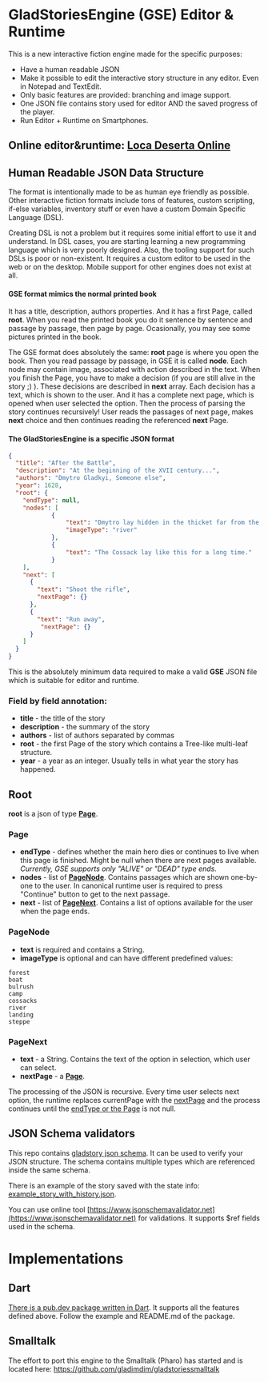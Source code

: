 # GladStoriesEngine (GSE) Editor & Runtime

This is a new interactive fiction engine made for the specific purposes:

- Have a human readable JSON
- Make it possible to edit the interactive story structure in any editor. Even in Notepad and TextEdit.
- Only basic features are provided: branching and image support.
- One JSON file contains story used for editor AND the saved progress of the player.
- Run Editor + Runtime on Smartphones.

## Online editor&runtime: [Loca Deserta Online](https://locadeserta.com/index_en.html)

## Human Readable JSON Data Structure

The format is intentionally made to be as human eye friendly as possible. Other interactive fiction formats include tons of features, custom scripting, if-else variables, inventory stuff or even have a custom Domain Specific Language (DSL).

Creating DSL is not a problem but it requires some initial effort to use it and understand. In DSL cases, you are starting learning a new programming language which is very poorly designed. Also, the tooling support for such DSLs is poor or non-existent. It requires a custom editor to be used in the web or on the desktop. Mobile support for other engines does not exist at all.

#### GSE format mimics the normal printed book
It has a title, description, authors properties. And it has a first Page, called **root**. When you read the printed book you do it sentence by sentence and passage by passage, then page by page. Ocasionally, you may see some pictures printed in the book.

The GSE format does absolutely the same: **root** page is where you open the book. Then you read passage by passage, in GSE it is called **node**. Each node may contain image, associated with action described in the text. When you finish the Page, you have to make a decision (if you are still alive in the story ;) ). These decisions are described in **next** array. Each decision has a text, which is shown to the user. And it has a complete next page, which is opened when user selected the option. Then the process of parsing the story continues recursively! User reads the passages of next page, makes **next** choice and then continues reading the referenced **next** Page.

#### The **GladStoriesEngine** is a specific JSON format

```json
{
  "title": "After the Battle",
  "description": "At the beginning of the XVII century...",
  "authors": "Dmytro Gladkyi, Someone else",
  "year": 1628,
  "root": {
    "endType": null,
    "nodes": [
            {
                "text": "Dmytro lay hidden in the thicket far from the water",
                "imageType": "river"
            },
            {
                "text": "The Cossack lay like this for a long time."
            }
    ],
    "next": [
      {
        "text": "Shoot the rifle",
        "nextPage": {}
      },
      {
        "text": "Run away",
         "nextPage": {}
      }
    ]
  }
}
```

This is the absolutely minimum data required to make a valid **GSE** JSON file which is suitable for editor and runtime.

### Field by field annotation:

- **title** - the title of the story
- **description** - the summary of the story
- **authors** - list of authors separated by commas
- **root** - the first Page of the story which contains a Tree-like multi-leaf structure.
- **year** - a year as an integer. Usually tells in what year the story has happened.

## Root
**root** is a json of type [**Page**](#Page).

### Page
- **endType** - defines whether the main hero dies or continues to live when this page is finished. Might be null when there are next pages available. *Currently, GSE supports only "ALIVE" or "DEAD" type ends.*
- **nodes** - list of [**PageNode**](#PageNode). Contains passages which are shown one-by-one to the user. In canonical runtime user is required to press "Continue" button to get to the next passage.
- **next** - list of [**PageNext**](#PageNext). Contains a list of options available for the user when the page ends.

### PageNode
- **text** is required and contains a String.
- **imageType** is optional and can have different predefined values: 

```
forest
boat
bulrush
camp
cossacks
river
landing
steppe
```

### PageNext
- **text** - a String. Contains the text of the option in selection, which user can select.
- **nextPage** - a [**Page**](#Page).

The processing of the JSON is recursive. Every time user selects next option, the runtime replaces currentPage with the [nextPage](#PageNext) and the process continues until the [endType or the Page](#Page) is not null.

## JSON Schema validators
This repo contains [gladstory json schema](./gladstory.schema.json). It can be used to verify your JSON structure. The schema contains multiple types which are referenced inside the same schema.

There is an example of the story saved with the state info:
[example_story_with_history.json](./example_story_with_history.json).

You can use online tool [https://www.jsonschemavalidator.net](https://www.jsonschemavalidator.net) for validations. It supports $ref fields used in the schema.

# Implementations

## Dart

[There is a pub.dev package written in Dart](https://pub.dev/packages/gladstoriesengine). It supports all the features defined above. Follow the example and README.md of the package.

## Smalltalk

The effort to port this engine to the Smalltalk (Pharo) has started and is located here: https://github.com/gladimdim/gladstoriessmalltalk
